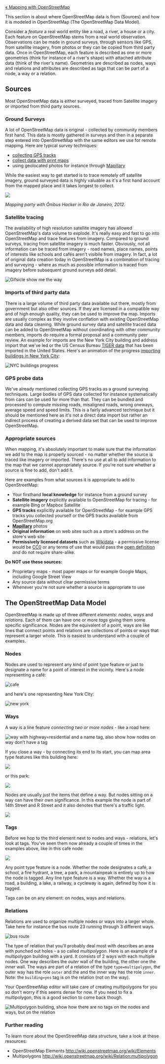 [« Mapping with OpenStreetMap](https://github.com/mapbox/mapping/wiki/Mapping-with-OpenStreetMap)

This section is about where OpenStreetMap data is from (Sources) and how it is modeled in OpenStreetMap (The OpenStreetMap Data Model).

Consider a *feature* a real world entity like a road, a river, a house or a city. Each feature on OpenStreetMap stems from a real world observation. Observations can be made in ground surveys, through sensors like GPS, from satellite imagery, from photos or they can be copied from third party data. Once in OpenStreetMap, each feature is described as one or more geometries (think for instance of a river's shape) with attached attribute data (think of the river's name). Geometries are described as nodes, ways and relations and attributes are described as tags that can be part of a node, a way or a relation.

## Sources

Most OpenStreetMap data is either surveyed, traced from Satellite imagery or imported from third party sources.

### Ground Surveys

A lot of OpenStreetMap data is original - collected by community members first hand. This data is mostly gathered in surveys and then in a separate step entered into OpenStreetMap with the same editors we use for remote mapping. Here are typical survey techniques:

- [collecting GPS tracks](http://wiki.openstreetmap.org/wiki/Recording_GPS_tracks)
- [collect data with print maps](http://wiki.openstreetmap.org/wiki/Field_Papers)
- using geolocated photos for instance through [Mapillary](https://www.mapillary.com/osm.html)

While the easiest way to get started is to trace remotely off satellite imagery, ground surveyed data is highly valuable as it's a first hand account from the mapped place and it takes longest to collect.

![](https://s3.amazonaws.com/f.cl.ly/items/3A232p2m053W3W0m2O3f/Untitled.png)

*Mapping party with Ônibus Hacker in Rio de Janeiro, 2012.*

### Satellite tracing

The availability of high resolution satellite imagery has allowed OpenStreetMap's data volume to explode. It's really easy and fast to go into OpenStreetMap and trace features from imagery. Compared to ground surveys, tracing from satellite imagery is much faster. Obviously, not all information can be traced from imagery - road names, place names, points of interests like schools and cafés aren't visibile from imagery. In fact, a lot of original data creation today in OpenStreetMap is a combination of tracing and surveying - where as much as possible information is traced from imagery before subsequent ground surveys add detail. 

![Gifsicle show me the way](https://s3.amazonaws.com/f.cl.ly/items/2Z081j0E3R452O030o3U/smtw.gif)

### Imports of third party data

There is a large volume of third party data available out there, mostly from government but also other sources. If they are licensed in a compatible way and of high enough quality, they can be used to improve the map. Imports are usually complex as they involve conflation with existing OpenStreetMap data and data cleaning. While ground survey data and satellite traced data can be added to OpenStreetMap without coordinating with other community members, imports do require a formal proposal and a community peer review. An example for imports are the New York City building and address import that we've led or the US Census Bureau [TIGER data](http://wiki.openstreetmap.org/wiki/TIGER) that has been imported in the United States. Here's an animation of the progress [importing buildings in New York City](https://www.mapbox.com/blog/nyc-buildings-openstreetmap/):

![NYC buildings progress](https://i.imgur.com/2kl2ENl.gif)

### GPS probe data

We've already mentioned collecting GPS tracks as a ground surveying techniques. Large bodies of GPS data collected for instance systematically from cars can be used for more than that. They can be bundled and processed to compute missing roads, misaligned roads, wrong oneways, average speed and speed limits. This is a fairly advanced technique but it should be mentioned here as it's not a direct data import but rather an indirect process of creating a derived data set that can be used to improve OpenStreetMap.

### Appropriate sources

When mapping, it's absolutely important to make sure that the information we add to the map is properly sourced - no matter whether the source is traced like imagery or imported. There's no use at all to add information to the map that we cannot appropriately source. If you're not sure whether a source is fine to add, don't add it.

Here are examples from what sources it is appropriate to add to OpenStreetMap:

- Your firsthand **local knowledge** for instance from a ground survey
- **Satellite imagery** explicitly available to OpenStreetMap for tracing - for example Bing or Mapbox Satellite
- **GPS tracks** explicitly available for OpenStreetMap - for example GPS tracks you collected yourself or the GPS tracks available from OpenStreetMap.org 
- **[Mapillary](http://mapillary.com/)** photos 
- **Original information** on web sites such as a store's address on the store's web site
- **Permissively licensed datasets** such as [Wikidata](http://www.wikidata.org/wiki/Wikidata:Main_Page) - a permissive license would be [CC0](https://creativecommons.org/publicdomain/zero/1.0/) or any terms of use that would pass the [open definition](http://opendefinition.org/) _and_ do not require share-alike.

**Do NOT use these sources:**

- Proprietary maps - most paper maps or for example Google Maps, including Google Street View
- Any source data without clear permissive terms
- Whenever you're not sure whether a source is appropriate to use

## The OpenStreetMap Data Model

OpenStreetMap is made up of three different *elements*: *nodes*, *ways* and *relations*. Each of them can have one or more *tags* giving them some specific significance. Nodes are the equivalent of a point, ways are like lines that connect points and relations are collections of points or ways that represent a larger whole. This is easiest to understand with a couple of examples.

### Nodes

Nodes are used to represent any kind of point type feature or just to designate a name for a point of interest in the vicinity. Here's a node representing a café:

![cafe](https://s3.amazonaws.com/f.cl.ly/items/2W2k3J2L1N1q1u3I3N0Y/Screen%20Shot%202014-12-16%20at%204.01.44%20PM.png)

and here's one representing New York City:
    
![new york](https://s3.amazonaws.com/f.cl.ly/items/0G3O051s0S1M3s110L2o/Screen%20Shot%202014-12-12%20at%207.15.58%20PM.png)

### Ways

A way is a line feature *connecting two or more nodes* - like a road here:

![way with highway=residential and a name tag, also show how nodes on way don't have a tag](https://s3.amazonaws.com/f.cl.ly/items/1F2r0Y0M1c0m0J1c371G/Screen%20Shot%202014-12-12%20at%207.24.55%20PM.png)

If you close a way - by connecting its end to its start, you can map area type features like this building here:
 
![](https://s3.amazonaws.com/f.cl.ly/items/1h190m2u0h3N1Q0Q2o1G/Screen%20Shot%202014-12-12%20at%207.28.47%20PM.png)

or this park:
 
![](https://s3.amazonaws.com/f.cl.ly/items/2z0E1H041j0W0E1m0R2u/Screen%20Shot%202014-12-12%20at%207.31.44%20PM.png)

Nodes are usually just the items that define a way. But nodes sitting on a way can have their own significance. In this example the node is part of 14th Street and R Street and it also denotes that there's a traffic light.

![](https://s3.amazonaws.com/f.cl.ly/items/3V262D3F0h1L3J0V2m3B/trafficlight.gif)

### Tags

Before we hop to the third element next to nodes and ways - relations, let's look at tags. You've seen them now already a couple of times in the examples above, like in this café node:

![](https://s3.amazonaws.com/f.cl.ly/items/3h0O2m3Y2c120h1M3p0h/Screen%20Shot%202014-12-16%20at%204.01.44%20PM.png)


Any point type feature is a node. Whether the node designates a café, a school, a fire hydrant, a tree, a park, a mountainpeak is entirely up to how the node is tagged. Any line type feature is a way. Whether the way is a road, a building, a lake, a railway, a cycleway is again, defined by how it is tagged.

Tags can be on any element: on nodes, ways and relations.

### Relations

Relations are used to organize multiple nodes or ways into a larger whole. Take here for instance the bus route 23 running through 3 different ways.

![bus route](https://s3.amazonaws.com/f.cl.ly/items/2J0m3p1O0W1o1o2P3n0O/relations.gif)

The type of relation that you'll probably deal most with describes an area with punched out holes - a so called *multipolygon*.  Here is an example of a multipolygon building with a yard. It consists of 2 ways with each multiple nodes. One way describes the *outer* wall of the building, the other one the *inner* wall. The ways are part of a relation of the type `type=multipolygon`, the outer way has the role `outer` and the and the inner way has the role `inner`. Note: the `building=yes` tag is on the relation (not on the way).

Your OpenStreetMap editor will take care of creating multipolygons for you so don't worry if this seems dense for now. If you need to fix a multipolygon, this is a good section to come back though.

![Multipolygon building, show how there are no tags on the nodes and ways, but on the relation](https://s3.amazonaws.com/f.cl.ly/items/3G292J2S2D310i0t0Q13/multipolygon.gif)

### Further reading

To learn more about the OpenStreetMap data structure, take a look at these resources:

- OpenStreetMap Elements http://wiki.openstreetmap.org/wiki/Elements
- Multipolygons http://wiki.openstreetmap.org/wiki/Relation:multipolygon
